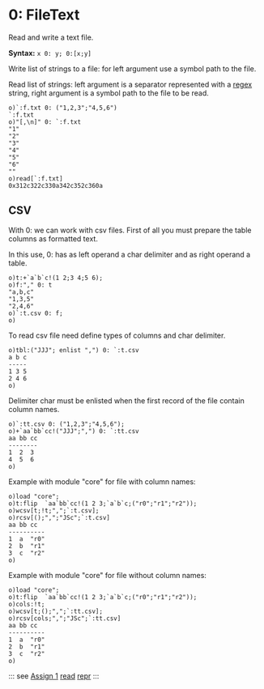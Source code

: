 # 0: FileText

Read and write a text file.

**Syntax:** ```x 0: y; 0:[x;y]```

Write list of strings to a file: for left argument use a symbol path to the file.

Read list of strings: left argument is a separator represented with a [regex](/regex.md) string, right argument is a symbol path to the file to be read.

```o
o)`:f.txt 0: ("1,2,3";"4,5,6")
`:f.txt
o)"[,\n]" 0: `:f.txt
"1"
"2"
"3"
"4"
"5"
"6"
""
o)read[`:f.txt]
0x312c322c330a342c352c360a
```

## CSV

With 0: we can work with csv files. First of all you must prepare the table columns as formatted text.

In this use, 0: has as left operand a char delimiter and as right operand a table.

```o
o)t:+`a`b`c!(1 2;3 4;5 6);
o)f:"," 0: t
"a,b,c"
"1,3,5"
"2,4,6"
o)`:t.csv 0: f;
o)
```

To read csv file need define types of columns and char delimiter.

```o
o)tbl:("JJJ"; enlist ",") 0: `:t.csv
a b c
-----
1 3 5
2 4 6
o)
```

Delimiter char must be enlisted when the first record of the file contain column names.

```o
o)`:tt.csv 0: ("1,2,3";"4,5,6");
o)+`aa`bb`cc!("JJJ";",") 0: `:tt.csv
aa bb cc
--------
1  2  3
4  5  6
o)
```

Example with module "core" for file with column names:

```o
o)load "core";
o)t:flip  `aa`bb`cc!(1 2 3;`a`b`c;("r0";"r1";"r2"));
o)wcsv[t;!t;",";`:t.csv];
o)rcsv[();",";"JSc";`:t.csv]
aa bb cc
----------
1  a  "r0"
2  b  "r1"
3  c  "r2"
o)
```

Example with module "core" for file without column names:

```o
o)load "core";
o)t:flip  `aa`bb`cc!(1 2 3;`a`b`c;("r0";"r1";"r2"));
o)cols:!t;
o)wcsv[t;();",";`:tt.csv];
o)rcsv[cols;",";"JSc";`:tt.csv]
aa bb cc
----------
1  a  "r0"
2  b  "r1"
3  c  "r2"
o)
```

::: see
[Assign 1](/reference/assign/assign1.md)
[read](/verbs/file/read.md)
[repr](/verbs/casts/repr.md)
:::
